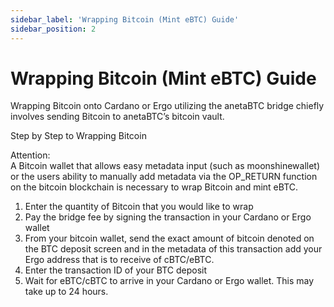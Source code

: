 ```yaml
---
sidebar_label: 'Wrapping Bitcoin (Mint eBTC) Guide'
sidebar_position: 2
---
```

# Wrapping Bitcoin (Mint eBTC) Guide

Wrapping Bitcoin onto Cardano or Ergo utilizing the anetaBTC bridge chiefly involves sending Bitcoin to anetaBTC’s bitcoin vault. 

Step by Step to Wrapping Bitcoin 

Attention:  
A Bitcoin wallet that allows easy metadata input (such as moonshinewallet) or the users ability to manually add metadata via the OP_RETURN function on the bitcoin blockchain is necessary to wrap Bitcoin and mint eBTC.

1. Enter the quantity of Bitcoin that you would like to wrap
2. Pay the bridge fee by signing the transaction in your Cardano or Ergo wallet
3. From your bitcoin wallet, send the exact amount of bitcoin denoted on the BTC deposit screen and in the metadata of this transaction add your Ergo address that is to receive of cBTC/eBTC.
4. Enter the transaction ID of your BTC deposit
5. Wait for eBTC/cBTC to arrive in your Cardano or Ergo wallet. This may take up to 24 hours.




